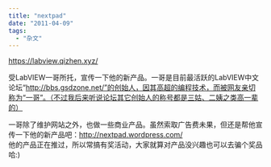 ```yaml
---
title: "nextpad"
date: "2011-04-09"
tags: 
  - "杂文"
---
```


https://labview.qizhen.xyz/

受LabVIEW一哥所托，宣传一下他的新产品。一哥是目前最活跃的LabVIEW中文论坛“http://bbs.gsdzone.net/”的创始人，因其高超的编程技术，而被网友亲切称为“一哥”。（不过我后来听说论坛其它创始人的称号都是三姑、二姨之类高一辈的）

一哥除了维护网站之外，也做一些商业产品。虽然索取广告费未果，但还是帮他宣传一下他的新产品吧：http://nextpad.wordpress.com/  
他的产品正在推过，所以常搞有奖活动，大家就算对产品没兴趣也可以去骗个奖品哈:)
